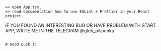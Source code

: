 ~~~~~~~~~~~~~~~~~~~~~~~~~~~~~~~~~~~~~~~~~~~~~~~~~~~~~~~~~~~~~~~~~~~~~~~~~~~~~~~~~~~~~~~~~~

=> open App.tsx, 
=> read documentation how to use ESLint + Prettier in your React project.

~~~~~~~~~~~~~~~~~~~~~~~~~~~~~~~~~~~~~~~~~~~~~~~~~~~~~~~~~~~~~~~~~~~~~~~~~~~~~~~~~~~~~~~~~~

IF YOU FOUND AN INTERESTING BUG OR HAVE PROBLEM WITH START APP, WRITE ME IN THE TELEGRAM
@gleb_pilipenka

~~~~~~~~~~~~~~~~~~~~~~~~~~~~~~~~~~~~~~~~~~~~~~~~~~~~~~~~~~~~~~~~~~~~~~~~~~~~~~~~~~~~~~~~~~

# Good Luck (: